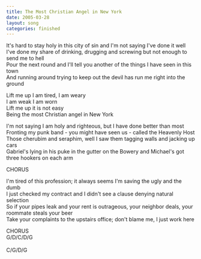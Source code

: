 ```yaml
---
title: The Most Christian Angel in New York
date: 2005-03-28
layout: song
categories: finished
---
```

It's hard to stay holy in this city of sin and I'm not saying I've done it well  
I've done my share of drinking, drugging and screwing but not enough to send me to hell  
Pour the next round and I'll tell you another of the things I have seen in this town  
And running around trying to keep out the devil has run me right into the ground

<div class="chorus">
  Lift me up I am tired, I am weary<br/>
  I am weak I am worn<br/>
  Lift me up it is not easy<br/>
  Being the most Christian angel in New York
</div>

I'm not saying I am holy and righteous, but I have done better than most  
Fronting my punk band - you might have seen us - called the Heavenly Host  
Those cherubim and seraphim, well I saw them tagging walls and jacking up cars  
Gabriel's lying in his puke in the gutter on the Bowery and Michael's got three hookers on each arm

<div class="chorus">CHORUS</div>

I'm tired of this profession; it always seems I'm saving the ugly and the dumb  
I just checked my contract and I didn't see a clause denying natural selection  
So if your pipes leak and your rent is outrageous, your neighbor deals, your roommate steals your beer  
Take your complaints to the upstairs office; don't blame me, I just work here

<div class="chorus">CHORUS</div>

<div class="chords">
  G/D/C/D/G<br/>
  <br/>
  C/G/D/G
</div>

